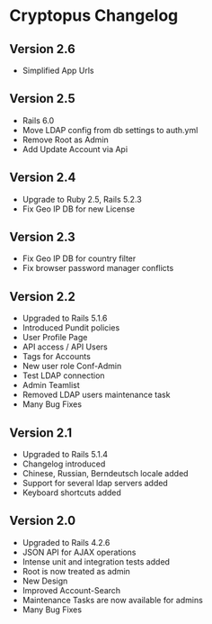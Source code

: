 # Cryptopus Changelog

## Version 2.6
* Simplified App Urls

## Version 2.5
* Rails 6.0
* Move LDAP config from db settings to auth.yml
* Remove Root as Admin
* Add Update Account via Api

## Version 2.4
* Upgrade to Ruby 2.5, Rails 5.2.3
* Fix Geo IP DB for new License

## Version 2.3

* Fix Geo IP DB for country filter
* Fix browser password manager conflicts

## Version 2.2

* Upgraded to Rails 5.1.6
* Introduced Pundit policies
* User Profile Page
* API access / API Users
* Tags for Accounts
* New user role Conf-Admin
* Test LDAP connection
* Admin Teamlist
* Removed LDAP users maintenance task
* Many Bug Fixes

## Version 2.1

* Upgraded to Rails 5.1.4
* Changelog introduced
* Chinese, Russian, Berndeutsch locale added
* Support for several ldap servers added
* Keyboard shortcuts added

## Version 2.0

* Upgraded to Rails 4.2.6
* JSON API for AJAX operations
* Intense unit and integration tests added
* Root is now treated as admin
* New Design
* Improved Account-Search
* Maintenance Tasks are now available for admins
* Many Bug Fixes
